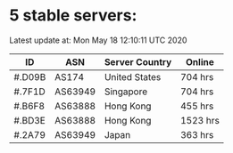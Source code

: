 # 5 stable servers:

Latest update at: Mon May 18 12:10:11 UTC 2020

| ID | ASN | Server Country | Online |
| -- | --- | -------------- | ------ |
| #.D09B | AS174 | United States | 704 hrs |
| #.7F1D | AS63949 | Singapore | 704 hrs |
| #.B6F8 | AS63888 | Hong Kong | 455 hrs |
| #.BD3E | AS63888 | Hong Kong | 1523 hrs |
| #.2A79 | AS63949 | Japan | 363 hrs |

